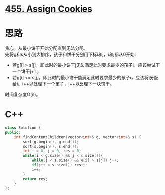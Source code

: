 # [455. Assign Cookies](https://leetcode.com/problems/assign-cookies/description/)
# 思路
贪心。从最小饼干开始分配直到无法分配。    
先将g和s从小到大排序，孩子和饼干分别用下标i和j，i和j都从0开始:
* 若g[i] > s[j]，即此时的最小饼干j无法满足此时要求最少的孩子i，应该尝试下一个饼干j+1；
* 若g[i] <= s[j]，即此时的最小饼干能满足此时要求最少的孩子i，应该将j分配给i。i++以处理下一个孩子，j++以处理下一块饼干。

时间复杂度O(n)。
# C++
```C++
class Solution {
public:
    int findContentChildren(vector<int>& g, vector<int>& s) {
        sort(g.begin(), g.end());
        sort(s.begin(), s.end());
        int i = 0, j = 0, res = 0;
        while(i < g.size() && j < s.size()){
            while(j < s.size() && g[i] > s[j]) j++;
            if(j++ < s.size()) res++;
            i++;
        }
        return res;
    }
};
```

